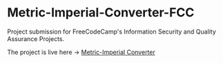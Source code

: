 # Metric-Imperial-Converter-FCC
Project submission for FreeCodeCamp's Information Security and Quality Assurance Projects.

The project is live here -> [Metric-Imperial Converter](https://metric-imperial-conv-fccap.glitch.me/)
